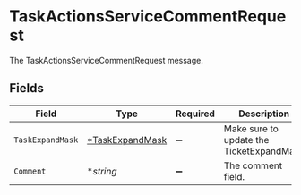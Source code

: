 # TaskActionsServiceCommentRequest

The TaskActionsServiceCommentRequest message.


## Fields

| Field                                                    | Type                                                     | Required                                                 | Description                                              |
| -------------------------------------------------------- | -------------------------------------------------------- | -------------------------------------------------------- | -------------------------------------------------------- |
| `TaskExpandMask`                                         | [*TaskExpandMask](../../models/shared/taskexpandmask.md) | :heavy_minus_sign:                                       |  Make sure to update the TicketExpandMask<br/>           |
| `Comment`                                                | **string*                                                | :heavy_minus_sign:                                       | The comment field.                                       |